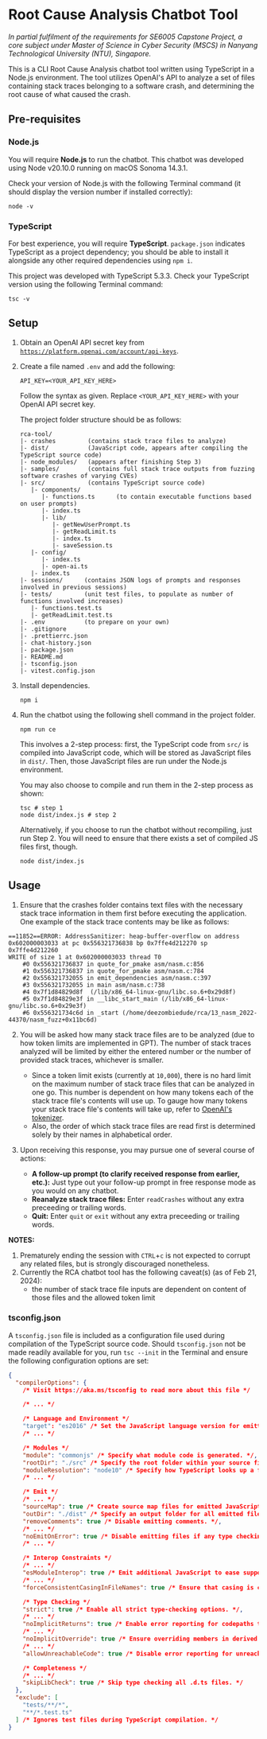 # Root Cause Analysis Chatbot Tool

_In partial fulfilment of the requirements for SE6005 Capstone Project, a core subject under Master of Science in Cyber Security (MSCS) in Nanyang Technological University (NTU), Singapore._

This is a CLI Root Cause Analysis chatbot tool written using TypeScript in a Node.js environment.
The tool utilizes OpenAI's API to analyze a set of files containing stack traces belonging to a software crash, and determining the root cause of what caused the crash.

## Pre-requisites

### Node.js

You will require **Node.js** to run the chatbot.
This chatbot was developed using Node v20.10.0 running on macOS Sonoma 14.3.1.

Check your version of Node.js with the following Terminal command (it should display the version number if installed correctly):

```shell
node -v
```

### TypeScript

For best experience, you will require **TypeScript**.
`package.json` indicates TypeScript as a project dependency; you should be able to install it alongside any other required dependencies using `npm i`.

This project was developed with TypeScript 5.3.3.
Check your TypeScript version using the following Terminal command:

```shell
tsc -v
```

## Setup

1. Obtain an OpenAI API secret key from [`https://platform.openai.com/account/api-keys`](https://platform.openai.com/account/api-keys).
2. Create a file named `.env` and add the following:

   ```
   API_KEY=<YOUR_API_KEY_HERE>
   ```

   Follow the syntax as given. Replace `<YOUR_API_KEY_HERE>` with your OpenAI API secret key.

   The project folder structure should be as follows:

   ```
   rca-tool/
   |- crashes         (contains stack trace files to analyze)
   |- dist/           (JavaScript code, appears after compiling the TypeScript source code)
   |- node_modules/   (appears after finishing Step 3)
   |- samples/        (contains full stack trace outputs from fuzzing software crashes of varying CVEs)
   |- src/            (contains TypeScript source code)
      |- components/
         |- functions.ts      (to contain executable functions based on user prompts)
         |- index.ts
         |- lib/
            |- getNewUserPrompt.ts
            |- getReadLimit.ts
            |- index.ts
            |- saveSession.ts
      |- config/
         |- index.ts
         |- open-ai.ts
      |- index.ts
   |- sessions/      (contains JSON logs of prompts and responses involved in previous sessions)
   |- tests/         (unit test files, to populate as number of functions involved increases)
      |- functions.test.ts
      |- getReadLimit.test.ts
   |- .env           (to prepare on your own)
   |- .gitignore
   |- .prettierrc.json
   |- chat-history.json
   |- package.json
   |- README.md
   |- tsconfig.json
   |- vitest.config.json
   ```

3. Install dependencies.

   ```shell
   npm i
   ```

4. Run the chatbot using the following shell command in the project folder.

   ```shell
   npm run ce
   ```

   This involves a 2-step process: first, the TypeScript code from `src/` is compiled into JavaScript code, which will be stored as JavaScript files in `dist/`.
   Then, those JavaScript files are run under the Node.js environment.

   You may also choose to compile and run them in the 2-step process as shown:

   ```shell
   tsc # step 1
   node dist/index.js # step 2
   ```

   Alternatively, if you choose to run the chatbot without recompiling, just run Step 2.
   You will need to ensure that there exists a set of compiled JS files first, though.

   ```shell
   node dist/index.js
   ```

## Usage

1. Ensure that the crashes folder contains text files with the necessary stack trace information in them first before executing the application.
   One example of the stack trace contents may be like as follows:

```
==11852==ERROR: AddressSanitizer: heap-buffer-overflow on address 0x602000003033 at pc 0x556321736838 bp 0x7ffe4d212270 sp 0x7ffe4d212260
WRITE of size 1 at 0x602000003033 thread T0
    #0 0x556321736837 in quote_for_pmake asm/nasm.c:856
    #1 0x556321736837 in quote_for_pmake asm/nasm.c:784
    #2 0x556321732055 in emit_dependencies asm/nasm.c:397
    #3 0x556321732055 in main asm/nasm.c:738
    #4 0x7f1d84829d8f  (/lib/x86_64-linux-gnu/libc.so.6+0x29d8f)
    #5 0x7f1d84829e3f in __libc_start_main (/lib/x86_64-linux-gnu/libc.so.6+0x29e3f)
    #6 0x556321734c6d in _start (/home/deezombiedude/rca/13_nasm_2022-44370/nasm_fuzz+0x11bc6d)
```

2. You will be asked how many stack trace files are to be analyzed (due to how token limits are implemented in GPT).
   The number of stack traces analyzed will be limited by either the entered number or the number of provided stack traces, whichever is smaller.

   - Since a token limit exists (currently at `10,000`), there is no hard limit on the maximum number of stack trace files that can be analyzed in one go.
     This number is dependent on how many tokens each of the stack trace file's contents will use up.
     To gauge how many tokens your stack trace file's contents will take up, refer to [OpenAI's tokenizer](https://platform.openai.com/tokenizer).
   - Also, the order of which stack trace files are read first is determined solely by their names in alphabetical order.

3. Upon receiving this response, you may pursue one of several course of actions:
   - **A follow-up prompt (to clarify received response from earlier, etc.):**
     Just type out your follow-up prompt in free response mode as you would on any chatbot.
   - **Reanalyze stack trace files:**
     Enter `readCrashes` without any extra preceeding or trailing words.
   - **Quit:**
     Enter `quit` or `exit` without any extra preceeding or trailing words.

**NOTES:**

1. Prematurely ending the session with `CTRL`+`c` is not expected to corrupt any related files, but is strongly discouraged nonetheless.
2. Currently the RCA chatbot tool has the following caveat(s) (as of Feb 21, 2024):
   - the number of stack trace file inputs are dependent on content of those files and the allowed token limit

### tsconfig.json

A `tsconfig.json` file is included as a configuration file used during compilation of the TypeScript source code.
Should `tsconfig.json` not be made readily available for you, run `tsc --init` in the Terminal and ensure the following configuration options are set:

```json
{
  "compilerOptions": {
    /* Visit https://aka.ms/tsconfig to read more about this file */

    /* ... */

    /* Language and Environment */
    "target": "es2016" /* Set the JavaScript language version for emitted JavaScript and include compatible library declarations. */,
    /* ... */

    /* Modules */
    "module": "commonjs" /* Specify what module code is generated. */,
    "rootDir": "./src" /* Specify the root folder within your source files. */,
    "moduleResolution": "node10" /* Specify how TypeScript looks up a file from a given module specifier. */,
    /* ... */

    /* Emit */
    /* ... */
    "sourceMap": true /* Create source map files for emitted JavaScript files. */,
    "outDir": "./dist" /* Specify an output folder for all emitted files. */,
    "removeComments": true /* Disable emitting comments. */,
    /* ... */
    "noEmitOnError": true /* Disable emitting files if any type checking errors are reported. */,
    /* ... */

    /* Interop Constraints */
    /* ... */
    "esModuleInterop": true /* Emit additional JavaScript to ease support for importing CommonJS modules. This enables 'allowSyntheticDefaultImports' for type compatibility. */,
    /* ... */
    "forceConsistentCasingInFileNames": true /* Ensure that casing is correct in imports. */,

    /* Type Checking */
    "strict": true /* Enable all strict type-checking options. */,
    /* ... */
    "noImplicitReturns": true /* Enable error reporting for codepaths that do not explicitly return in a function. */,
    /* ... */
    "noImplicitOverride": true /* Ensure overriding members in derived classes are marked with an override modifier. */,
    /* ... */
    "allowUnreachableCode": true /* Disable error reporting for unreachable code. */,

    /* Completeness */
    /* ... */
    "skipLibCheck": true /* Skip type checking all .d.ts files. */
  },
  "exclude": [
    "tests/**/*",
    "**/*.test.ts"
  ] /* Ignores test files during TypeScript compilation. */
}
```
